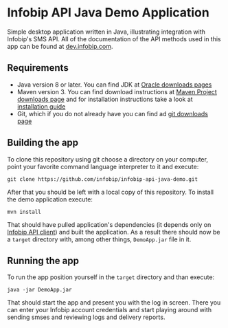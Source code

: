 # Infobip API Java Demo Application
Simple desktop application written in Java, illustrating integration with Infobip's SMS API. All of the documentation of the API methods used in this app can be found at [dev.infobip.com](https://dev.infobip.com/).

## Requirements
* Java version 8 or later. You can find JDK at [Oracle downloads pages](http://www.oracle.com/technetwork/java/javase/downloads/index.html)
* Maven version 3. You can find download instructions at [Maven Project downloads page](http://maven.apache.org/download.cgi) and for installation instructions take a look at [installation guide](http://maven.apache.org/install.html)
* Git, which if you do not already have you can find ad [git downloads page](https://git-scm.com/downloads)

## Building the app
To clone this repository using git choose a directory on your computer, point your favorite command language interpreter to it and execute:

	git clone https://github.com/infobip/infobip-api-java-demo.git
	
After that you should be left with a local copy of this repository. To install the demo application execute:

	mvn install
	
That should have pulled application's dependencies (it depends only on [Infobip API client](https://github.com/infobip/infobip-api-java-client)) and built the application. As a result there should now be a `target` directory with, among other things, `DemoApp.jar` file in it. 

## Running the app
To run the app position yourself in the `target` directory and than execute:

	java -jar DemoApp.jar
	
That should start the app and present you with the log in screen. There you can enter your Infobip account credentials and start playing around with sending smses and reviewing logs and delivery reports.